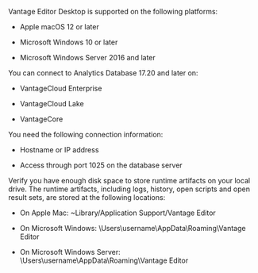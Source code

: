 Vantage Editor Desktop is supported on the following platforms:

-   Apple macOS 12 or later


-   Microsoft Windows 10 or later


-   Microsoft Windows Server 2016 and later


You can connect to Analytics Database 17.20 and later on:

-   VantageCloud Enterprise

-   VantageCloud Lake

-   VantageCore

You need the following connection information:

-   Hostname or IP address


-   Access through port 1025 on the database server


Verify you have enough disk space to store runtime artifacts on your local drive. The runtime artifacts, including logs, history, open scripts and open result sets, are stored at the following locations:

-   On Apple Mac: ~Library/Application Support/Vantage Editor


-   On Microsoft Windows: \\Users\\username\\AppData\\Roaming\\Vantage Editor


-   On Microsoft Windows Server: \\Users\\username\\AppData\\Roaming\\Vantage Editor


